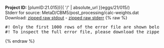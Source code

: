 **Project ID:** [plumID:21.015]({{ '/' | absolute_url }}eggs/21/015/)  
Stderr for source:  MetaD/CBM5/post_processing/calc-weights.dat   
Download: [zipped raw stdout](calc-weights.dat.plumed_master.stdout.txt.zip) - [zipped raw stderr](calc-weights.dat.plumed_master.stderr.txt.zip) 
{% raw %}
<pre>
#! Only the first 1000 rows of the error file are shown below
#! To inspect the full error file, please download the zipped raw stderr file above
</pre>
{% endraw %}
